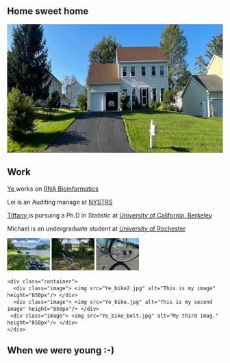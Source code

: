 
<html>
 
<!-- <link rel="stylesheet", href="dingfamily.css" /> -->
 
<body>
<h2> <b> Home sweet home </b> </h2>


<img src="House_19Runnel.jpg" alt="Ding home page" width="1200" height="300">

<h2> <b> Work </b> </h2>
<p> <a href="https://www.albany.edu/sph/faculty/ye-ding" > Ye </a>  works on <a href="https://sfoldrna.github.io"> RNA Bioinformatics </a></p>
<p> Lei is an Auditing manage at <a href="https://www.nystrs.org"> NYSTRS </a></p> 
<p> <a href="https://tiffanyding.github.io"> Tiffany  </a> is pursuing a Ph.D in Statistic at 
   <a href="https://statistics.berkeley.edu"> University of California, Berkeley  </a> </p>
<p> Michael is an undergraduate student at <a href="https://www.rochester.edu "> University of Rochester </a> </p>

<p float="left">
  <img src="/Ye_bike2.jpg" width="100" />
  <img src="/Ye_bike.jpg" width="100" /> 
  <img src="/Ye_bike_belt.jpg" width="100" />
</p>
 
    <div class="container">
      <div class="image"> <img src="Ye_bike2.jpg" alt="This is my image" height="850px"/> </div> 
      <div class="image"> <img src="Ye_bike.jpg" alt="This is my second image" height="850px"/> </div> 
     <div class="image"> <img src="Ye_bike_belt.jpg" alt="My third imag." height="850px"/> </div> 
    </div>
  
   

<h2> <b> When we were young :-) </b> </h2>

</body>
</html>
